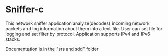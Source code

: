 # Sniffer-c

This network sniffer application analyze(decodes) incoming network packets
and log information about them into a text file.
User can set file for logging and set filter by protocol.
Application supports IPv4 and IPv6 stacks.

Documentation is in the "srs and sdd" folder
